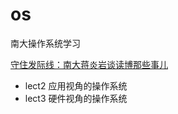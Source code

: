 # os
南大操作系统学习

[守住发际线：南大蒋炎岩谈读博那些事儿](https://www.jiqizhixin.com/articles/2019-09-16-17)

- lect2 应用视角的操作系统
- lect3 硬件视角的操作系统
